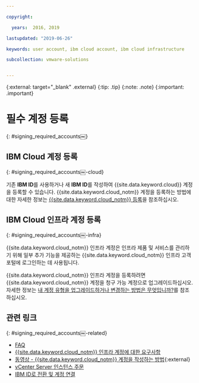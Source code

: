 ```yaml
---

copyright:

  years:  2016, 2019

lastupdated: "2019-06-26"

keywords: user account, ibm cloud account, ibm cloud infrastructure

subcollection: vmware-solutions


---
```


{:external: target="_blank" .external}
{:tip: .tip}
{:note: .note}
{:important: .important}

# 필수 계정 등록
{: #signing_required_accounts￼}

## IBM Cloud 계정 등록
{: #signing_required_accounts￼-cloud}

기존 **IBM ID**를 사용하거나 새 **IBM ID**를 작성하여 {{site.data.keyword.cloud}} 계정을 등록할 수 있습니다. {{site.data.keyword.cloud_notm}} 계정을 등록하는 방법에 대한 자세한 정보는 [{{site.data.keyword.cloud_notm}} 등록](/docs/account?topic=account-signup)을 참조하십시오.

## IBM Cloud 인프라 계정 등록
{: #signing_required_accounts￼-infra}

{{site.data.keyword.cloud_notm}} 인프라 계정은 인프라 제품 및 서비스를 관리하기 위해 일부 추가 기능을 제공하는 {{site.data.keyword.cloud_notm}} 인프라 고객 포털에 로그인하는 데 사용됩니다.

{{site.data.keyword.cloud_notm}} 인프라 계정을 등록하려면 {{site.data.keyword.cloud_notm}} 계정을 청구 가능 계정으로 업그레이드하십시오. 자세한 정보는 [내 계정 유형을 업그레이드하거나 변경하는 방법은 무엇입니까?](/docs/account?topic=account-accountfaqs#changeacct)를 참조하십시오.

## 관련 링크
{: #signing_required_accounts￼-related}

* [FAQ](/docs/services/vmwaresolutions/vmonic?topic=vmware-solutions-faq)
* [{{site.data.keyword.cloud_notm}} 인프라 계정에 대한 요구사항](/docs/services/vmwaresolutions/vmonic?topic=vmware-solutions-cloud-infra-acct-req)
* [동영상 - {{site.data.keyword.cloud_notm}} 계정을 작성하는 방법](https://www.youtube.com/watch?v=HBkY-Fs1d6E){:external}
* [vCenter Server 인스턴스 주문](/docs/services/vmwaresolutions/vcenter?topic=vmware-solutions-vc_orderinginstance)
* [IBM ID로 전환 및 계정 연결](/docs/account?topic=account-unifyingaccounts#unifyingaccounts)
